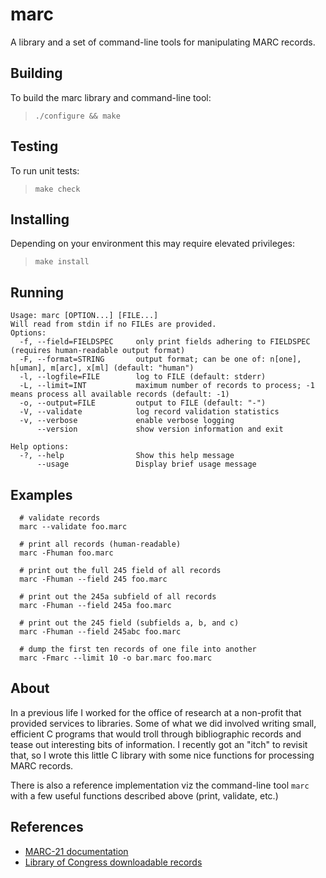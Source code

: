 # marc

A library and a set of command-line tools for manipulating MARC records.

## Building
To build the marc library and command-line tool:
> `./configure && make`

## Testing
To run unit tests:
> `make check`

## Installing
Depending on your environment this may require elevated privileges:
> `make install`

## Running
```
Usage: marc [OPTION...] [FILE...]
Will read from stdin if no FILEs are provided.
Options:
  -f, --field=FIELDSPEC     only print fields adhering to FIELDSPEC (requires human-readable output format)
  -F, --format=STRING       output format; can be one of: n[one], h[uman], m[arc], x[ml] (default: "human")
  -l, --logfile=FILE        log to FILE (default: stderr)
  -L, --limit=INT           maximum number of records to process; -1 means process all available records (default: -1)
  -o, --output=FILE         output to FILE (default: "-")
  -V, --validate            log record validation statistics
  -v, --verbose             enable verbose logging
      --version             show version information and exit

Help options:
  -?, --help                Show this help message
      --usage               Display brief usage message
```

## Examples
```
  # validate records
  marc --validate foo.marc

  # print all records (human-readable)
  marc -Fhuman foo.marc

  # print out the full 245 field of all records
  marc -Fhuman --field 245 foo.marc

  # print out the 245a subfield of all records
  marc -Fhuman --field 245a foo.marc

  # print out the 245 field (subfields a, b, and c)
  marc -Fhuman --field 245abc foo.marc

  # dump the first ten records of one file into another
  marc -Fmarc --limit 10 -o bar.marc foo.marc
```

## About
In a previous life I worked for the office of research at a non-profit that
provided services to libraries. Some of what we did involved writing small,
efficient C programs that would troll through bibliographic records and tease
out interesting bits of information. I recently got an "itch" to revisit that,
so I wrote this little C library with some nice functions for processing MARC
records.

There is also a reference implementation viz the command-line tool `marc` with a
few useful functions described above (print, validate, etc.)

## References
* [MARC-21 documentation](http://www.loc.gov/marc/bibliographic/)
* [Library of Congress downloadable records](http://www.loc.gov/marc/bibliographic/)
